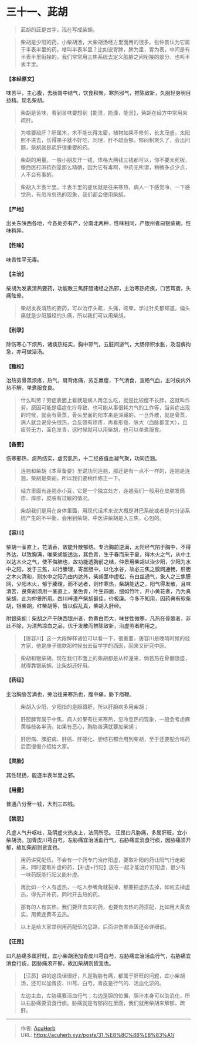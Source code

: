 # 三十一、茈胡


> 茈胡的茈是古字，现在写成柴胡。

> 柴胡是少阳的药，小柴胡汤，大柴胡汤经方里面用的很多。张仲景认为它属于半表半里的药。啥叫半表半里？比如说胃脾，脾为里，胃为表，中间是有半表半里衔接的，我们常常用三焦系统去定义脏腑之间衔接的部分，也叫半表半里。

#### 【本经原文】
味苦平，主心腹，去肠胃中结气，饮食积聚，寒热邪气，推陈致新，久服轻身明目益精。现名柴胡。

> 柴胡是苦味，看到苦味要想到【能泄，能燥，能坚】，柴胡在经方中常用来疏肝。

> 为啥要疏肝？肝属木，木不能长得太密，植物如果不修剪，长太茂盛，太阳照不进去，长得果子就不好吃，同理，肝不疏会郁，郁闷积聚久了，会出问题，柴胡就是疏肝很重要的药。

> 柴胡的用量。一般小朋友开一钱，体格大两钱三钱都可以，你不要太死板，像西医打麻药剂量那么精确，因为它有毒啊，中药无所谓，稍微多点少点，人不会有事的。

> 柴胡入半表半里‍。半表半里的症状就是往来寒热，病人一下感觉冷，一下感觉热，有忽冷忽热的现象，我们都会使用柴胡。

#### 【产地】
出关东陕西各地，今各处亦有产，分南北两种，性味相同，产银州者曰银柴胡，性味稍异。
#### 【性味】
味苦性平无毒。
#### 【主治】
柴胡为发表清热要药，功能散三焦肝胆诸经之热邪，主治寒热疟疾，口苦耳聋，头痛眩晕。

> 柴胡发表清热的要药，可以治疗头眩，头痛，眩晕，学过针炙都知道，偏头痛就是少阳胆经的头痛，所以我们可以用柴胡。

#### 【别录】
除伤寒心下烦热，诸痰热结实，胸中邪气，五脏间游气，大肠停积水胀，及湿痹拘急，亦可做浴汤。
#### 【甄权】
治热劳骨蒸烦疼，热气，肩背疼痛，劳乏羸瘦，下气消食，宣畅气血，主时疾内外热不解，单煮服食良。

> 什么叫劳？劳症表面上看就是病人再怎么吃，就是比较瘦不长胖，这就叫作劳。原因可能是癌症化疗导致，也可能从事很耗力气的工作等，当劳症出现的时候，就会有骨蒸，骨头里面的阳本来是深藏的，一旦外散，就是骨蒸，病人就会说骨头很热，会反馈有烦疼，再看形瘦、脉大（血脉都变大），且疲劳无力，面色发青，这时候就可以用柴胡，也可以单煮服食。

#### 【备要】
伤寒邪热，痰热结实，虚劳肌热，十二经疮疽血凝气聚，功同连翘。

> 连翘和柴胡《本草备要》里说功同连翘，那还是有一点不一样的，连翘是连翘，柴胡是柴胡，所以我们要稍作修正一下。

> 经方里面有连翘赤小豆，它是一个独立处方，连翘我们一般用在皮肤发瘾疹、痒疹，皮肤有过敏的情况。

> 柴胡我们是用在身体里面，用现代话术来说大概是淋巴系统或者是内分泌系统产生的不平衡，会用到柴胡，中医讲柴胡是入三焦，心包的。

#### 【容川】
柴胡一茎直上，花清香，故能升散郁结。专治胸前逆满，太阳经气陷于胸中，不得外达，以致胸满，唯柴胡能透达，其色青，生于春而采于夏，得木火之气，从中土以达木火之气，使不侮肺也，故功能透胸前之结，仲景用柴胡以治少阳，少阳为水中之阳，发于三焦，以行腠理，寄居胆中，以化水谷，故必三焦之膜网通畅，肝胆之木火清和，则水中之阳乃由内达外，柴胡茎中虚松，有白丝通气，象人之三焦膜网，少阳木火，郁于腠理，而不达者，则作寒热，柴胡能达之，阳气得发散，且味清苦，良柴胡须用一茎直上，茎色青，叶生四面，细如竹叶，开小黄花者，乃为真柴胡，此为仲景所用。四川梓潼产柴胡最佳，价极廉。今多不知用，因药典有软柴胡，银柴胡，红柴胡等，皆以假乱真，柴胡入肝经。

附银柴胡：柴胡之产于陕西银州者，色黄白而大，味甘性微寒，凡热在骨髓者，非此不除，为清热凉血之品，优于发散而推陈致新，治虚劳者酌用之。

> 【唐容川】这一大段解释诸位可以看一下，很重要，唐容川是晚晴时候的经方家，他是庚子赔款那时候出去留学学的西医，回来又研究中医。

> 柴胡和银柴胡。现在我们市面上的柴胡都是从梓潼来，倘若热在骨髓很盛，就得靠银柴胡，比柴胡还好用。

#### 【药征】
主治胸胁苦满也，旁治往来寒热也，腹中痛，胁下痞鞭。

> 柴胡入少阳，少阳指的是胆跟肝，所以肝胆病多用柴胡；

> 肝胆脾胃属于中焦，病人如果有往来寒热，忽冷忽热的现象，一般会考虑麻黄桂枝各半汤，如果有恶心，胸胁苦满就要加柴胡；‍

> 肝胆病、脾脏病、肝癌、肝硬化、胆结石都会用到柴胡，至于还要配合啥药后面慢慢介绍给大家。

#### 【灵胎】
其性轻扬，能逐半表半里之邪。
#### 【用量】
普通八分至一钱，大剂三四钱。
#### 【禁忌】
凡虚人气升呕吐，及阴虚火热炎上，法同所忌。
汪昂曰凡胁痛，多属肝旺，宜小柴胡汤。加青皮川芎白芍，左胁痛宜治活血行气，右胁痛宜消食行痰，因胁痛须开郁，故加柴胡则皆宜也。


> 用药讲究配伍，不会有一个药专门治疗阳虚，要取补阳的药让阳气行走起来，同时要取补虚的药，【补虚+行阳】放在一起才能治疗好阳虚，很少有一味药既能行阳又能补虚。

> 再比如一个人有虚热，一吃人参嘴角就裂掉，那要把虚热去掉，如何去掉虚热，得先开补药，同时开去热的药。‍‍‍‍‍‍‍

> 那有的人有实热，我们要开去实的药，也要有去热的药搭配，比如用大黄去实，用黄连黄芩去热。

> 以上是给大家举例用药配伍的思路，后面讲伤寒金匮还会详细说。

#### 【汪昂】
曰凡胁痛多属肝旺，宜小柴胡汤加青皮川芎白芍，左胁痛宜治活血行气，右胁痛宜消食行痰，因胁痛须开郁，故加柴胡则皆宜也。

> 【汪昴】讲的这段话很好，凡是胸胁有痛，都属于肝旺的问题，宜小柴胡汤，还可以加青皮、川芎、白芍，青皮是行气的、活血化淤的。

> 左边主血，左胁痛要活血行气；右边是胆的位置，胆汁本身可以助消化，所以右胁痛要消食行痰。胁痛就是有郁闷在里面，我们就用柴胡来解郁，疏肝。

---

> 作者: [AcuHerb](https://acuherb.xyz)  
> URL: https://acuherb.xyz/posts/31.%E8%8C%88%E8%83%A1/  

